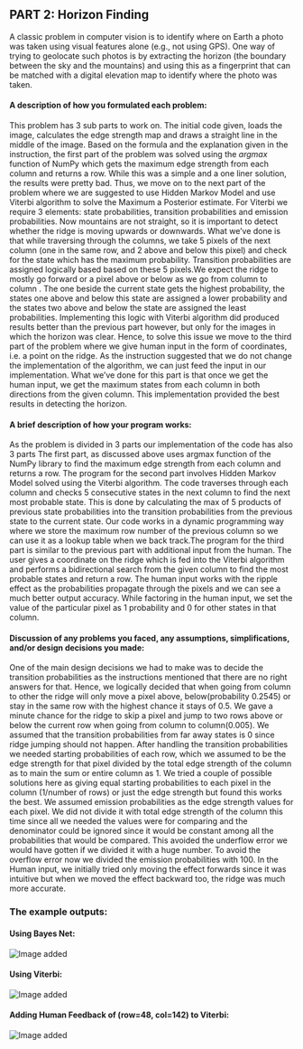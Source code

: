 ## **PART 2: Horizon Finding**

A classic problem in computer vision is to identify where on Earth a photo was taken using visual features alone (e.g., not using GPS). One way of trying to geolocate such photos is by extracting the horizon (the boundary between the sky and the mountains) and using this as a fingerprint that can be matched with a digital elevation map to identify where the photo was taken.

#### A description of how you formulated each problem:

This problem has 3 sub parts to work on. The initial code given, loads the image, calculates the edge strength map and draws a straight line in the middle of the image. Based on the formula and the explanation given in the instruction, the first part of the problem was solved using the <i>argmax</i> function of NumPy which gets the maximum edge strength from each column and returns a row. While this was a simple and a one liner solution, the results were pretty bad. Thus, we move on to the next part of the problem where we are suggested to use Hidden Markov Model and use Viterbi algorithm to solve the Maximum a Posterior estimate. For Viterbi we require 3 elements: state probabilities, transition probabilities and emission probabilities. Now mountains are not straight, so it is important to detect whether the ridge is moving upwards or downwards. What we’ve done is that while traversing through the columns, we take 5 pixels of the next column (one in the same row, and 2 above and below this pixel) and check for the state which has the maximum probability. Transition probabilities are assigned logically based based on these 5 pixels.We expect the ridge to mostly go forward or a pixel above or below as we go from column to column . The one beside the current state gets the highest probability, the states one above and below this state are assigned a lower probability and the states two above and below the state are assigned the least probabilities. Implementing this logic with Viterbi algorithm did produced results better than the previous part however, but only for the images in which the horizon was clear. Hence, to solve this issue we move to the third part of the problem where we give human input in the form of coordinates, i.e. a point on the ridge. As the instruction suggested that we do not change the implementation of the algorithm, we can just feed the input in our implementation. What we’ve done for this part is that once we get the human input, we get the maximum states from each column in both directions from the given column. This implementation provided the best results in detecting the horizon.

#### A brief description of how your program works:

As the problem is divided in 3 parts our implementation of the code has also 3 parts The first part, as discussed above uses argmax function of the NumPy library to find the maximum edge strength from each column and returns a row. The program for the second part involves Hidden Markov Model solved using the Viterbi algorithm. The code traverses through each column and checks 5 consecutive states in the next column to find the next most probable state. This is done by calculating the max of 5 products of previous state probabilities into the transition probabilities from the previous state to the current state. Our code works in a dynamic programming way where we store the maximum row number of the previous column so we can use it as a lookup table when we back track.The program for the third part is similar to the previous part with additional input from the human. The user gives a coordinate on the ridge which is fed into the Viterbi algorithm and performs a bidirectional search from the given column to find the most probable states and return a row. The human input works with the ripple effect as the probabilities propagate through the pixels and we can see a much better output accuracy. While factoring in the human input, we set the value of the particular pixel as 1 probability and 0 for other states in that column.

#### Discussion of any problems you faced, any assumptions, simplifications, and/or design decisions you made:

One of the main design decisions we had to make was to decide the transition probabilities as the instructions mentioned that there are no right answers for that. Hence, we logically decided that when going from column to other the ridge will only move a pixel above, below(probability 0.2545) or stay in the same row with the highest chance it stays of 0.5. We gave a minute chance for the ridge to skip a pixel and jump to two rows above or below the current row when going from column to column(0.005). We assumed that the transition probabilities from far away states is 0 since ridge jumping should not happen. After handling the transition probabilities we needed starting probabilities of each row, which we assumed to be the edge strength for that pixel divided by the total edge strength of the column as to main the sum or entire column as 1. We tried a couple of possible solutions here as giving equal starting probabilities to each pixel in the column (1/number of rows) or just the edge strength but found this works the best. We assumed emission probabilities as the edge strength values for each pixel. We did not divide it with total edge strength of the column this time since all we needed the values were for comparing and the denominator could be ignored since it would be constant among all the probabilities that would be compared. This avoided the underflow error we would have gotten if we divided it with a huge number. To avoid the overflow error now we divided the emission probabilities with 100. In the Human input, we initially tried only moving the effect forwards since it was intuitive but when we moved the effect backward too, the ridge was much more accurate. 

### The example outputs:
#### Using Bayes Net:

![Image added](./part2/output_simple.jpg)

#### Using Viterbi:

![Image added](./part2/output_map.jpg)

#### Adding Human Feedback of (row=48, col=142) to Viterbi:

![Image added](./part2/output_human.jpg)
